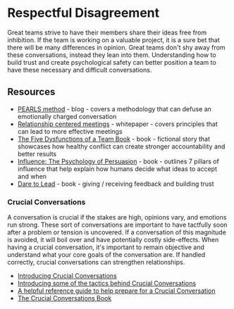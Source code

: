 # Respectful Disagreement

Great teams strive to have their members share their ideas free from inhibition. If the team is working on a valuable project, it is a sure bet that there will be many differences in opinion. Great teams don't shy away from these conversations, instead they lean into them. Understanding how to build trust and create psychological safety can better position a team to have these necessary and difficult conversations.

## Resources

- [PEARLS method](https://hbr.org/2016/01/defusing-an-emotionally-charged-conversation-with-a-colleague) - blog - covers a methodology that can defuse an emotionally charged conversation
- [Relationship centered meetings](https://www.intergroupresources.com/rc/Suchman%20&%20Williamson.pdf) - whitepaper - covers principles that can lead to more effective meetings
- [The Five Dysfunctions of a Team Book](https://www.goodreads.com/book/show/21343.The_Five_Dysfunctions_of_a_Team) - book - fictional story that showcases how healthy conflict can create stronger accountability and better results
- [Influence: The Psychology of Persuasion](https://www.goodreads.com/book/show/28815.Influence) - book - outlines 7 pillars of influence that help explain how humans decide what ideas to accept and when
- [Dare to Lead](https://www.goodreads.com/book/show/40109367-dare-to-lead) - book - giving / receiving feedback and building trust

### Crucial Conversations

A conversation is crucial if the stakes are high, opinions vary, and emotions run strong. These sort of conversations are important to have tactfully soon after a problem or tension is uncovered. If a conversation of this magnitude is avoided, it will boil over and have potentially costly side-effects. When having a crucial conversation, it's important to remain objective and understand what your core goals of the conversation are. If handled correctly, crucial conversations can strengthen relationships.

- [Introducing Crucial Conversations](https://www.youtube.com/watch?v=uc3ARpccRwQ)
- [Introducing some of the tactics behind Crucial Conversations](https://www.youtube.com/watch?v=Q2yG142cyNg)
- [A helpful reference guide to help prepare for a Crucial Conversation](https://irp-cdn.multiscreensite.com/25ad169b/files/uploaded/Crucial-Conversations-Worksheet.pdf)
- [The Crucial Conversations Book](https://www.barnesandnoble.com/w/crucial-conversations-kerry-patterson/1100199552)
